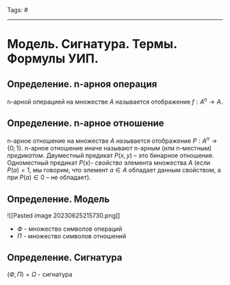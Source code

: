 Tags: #

---
# Модель. Сигнатура. Термы. Формулы УИП.

## Определение. n-арноя операция
n-арной операцией на множестве $A$ называется отображение $f:A^n \rightarrow A$. 

## Определение. n-арное отношение
n-арное отношение на множестве $A$ называется отображение $P:A^n \rightarrow \{0;1\}$. 
n-арное отношение иначе называют n-арным (или n-местным) *предикатом*. Двуместный предикат $P( x, y )$ – это бинарное отношение. Одноместный предикат $P(x)$- *свойство* элемента множества $A$ (если $P(a ) = 1$, мы говорим, что элемент $a \in A$
обладает данным свойством, а при $P(a ) \in 0$ – не обладает).

## Определение. Модель
![[Pasted image 20230625215730.png]]
* $Ф$ - множество символов операций
* $П$ - множество символов отношений

## Определение. Сигнатура
$(Ф, П) = \Omega$ - сигнатура

